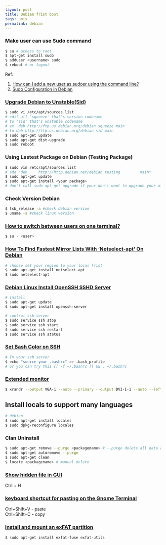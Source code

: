 ```yaml
---
layout: post
title: Debian frist boot
tags: unix
permalink: debian
---
```


### Make user can use Sudo command

```sh
$ su # aceess to root  
$ apt-get install sudo  
$ adduser <username> sudo  
$ reboot # or logout  
```
Ref:  
1. [How can I add a new user as sudoer using the command line?](http://askubuntu.com/questions/7477/how-can-i-add-a-new-user-as-sudoer-using-the-command-line)    
2. [Sudo Configuration in Debian](http://www.debianhelp.co.uk/sudo.htm)    

### [Upgrade Debian to Unstable(Sid)](https://www.digitalocean.com/community/tutorials/upgrading-debian-to-unstable)

```sh
$ sudo vi /etc/apt/sources.list
# edit all 'squeeze' that's version codename 
# to 'sid' that's unstable codename
# ex. deb http://ftp.us.debian.org/debian squeeze main 
# to deb http://ftp.us.debian.org/debian sid main
$ sudo apt-get update
$ sudo apt-get dist-upgrade
$ sudo reboot
```

### Using Lastest Package on Debian (Testing Package)

```sh
$ sudo vim /etc/apt/sources.list
# add "deb     http://http.debian.net/debian testing         main"
$ sudo apt-get update
$ sudo apt-get install <your package>
# don't call sudo apt-get upgrade if your don't want to upgrade your all system to lastest packages
```

### Check Version Debian

```sh
$ lsb_release -a #check debian version
$ uname -a #check linux version
```

### [How to switch between users on one terminal?](http://unix.stackexchange.com/questions/3568/how-to-switch-between-users-on-one-terminal)

```sh
$ su - <user>
```


### [How To Find Fastest Mirror Lists With ‘Netselect-apt’ On Debian](http://www.unixmen.com/how-to-find-fastest-official-mirror-lists-with-netselect-apt-on-debian/)

```sh
# choose set your region to your local frist
$ sudo apt-get install netselect-apt
$ sudo netselect-apt
```

### [Debian Linux Install OpenSSH SSHD Server](http://www.cyberciti.biz/faq/debian-linux-install-openssh-sshd-server/)

```sh
# install
$ sudo apt-get update
$ sudo apt-get install openssh-server

# control ssh-server
$ sudo service ssh stop
$ sudo service ssh start
$ sudo service ssh restart
$ sudo service ssh status
```

### [Set Bash Color on SSH](http://ubuntuforums.org/showthread.php?t=1733664)

```sh
# In your ssh server
$ echo "source your .bashrc" >> .bash_profile
# or you can try this [[ -f ~/.bashrc ]] && . ~/.bashrc
```

### [Extended monitor](http://unix.stackexchange.com/questions/101283/extended-monitor-scroll-right-to-access-left-screen)


```sh
$ xrandr --output VGA-1 --auto --primary --output DVI-I-1 --auto --left-of VGA-1
```
## Install locals to support many languages

```sh
# debian
$ sudo apt-get install locales
$ sudo dpkg-reconfigure locales
```

### Clan Uninstall

```sh
$ sudo apt-get remove --purge <packagename> # --purge delete all data and config
$ sudo apt-get autoremove --purge
$ sudo apt-get clean
$ locate <packagename> # manual delete
```

### [Show hidden file in GUI](http://ubuntuforums.org/showthread.php?t=1108528)

Ctrl + H


### [keyboard shortcut for pasting on the Gnome Terminal](http://askubuntu.com/questions/202459/keyboard-shortcut-for-pasting-on-the-gnome-terminal)

Ctrl+Shift+V - paste   
Ctrl+Shift+C - copy  

### [install and mount an exFAT partition](http://askubuntu.com/questions/100278/how-do-i-install-and-mount-an-exfat-partition)

```sh
$ sudo apt-get install exfat-fuse exfat-utils
```
